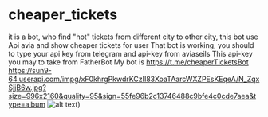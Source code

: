 # cheaper_tickets
it is a bot, who find "hot" tickets from different city to other city, this bot use Api avia and show cheaper tickets for user
That bot is working, you should to type your api key from telegram and api-key from aviaseils
This api-key you may to take from FatherBot
My bot is https://t.me/cheaperTicketsBot
https://sun9-64.userapi.com/impg/xF0khrgPkwdrKCzII83XoaTAarcWXZPEsKEqeA/N_ZqxSjjB6w.jpg?size=996x2160&quality=95&sign=55fe96b2c13746488c9bfe4c0cde7aea&type=album
![alt text]([))
